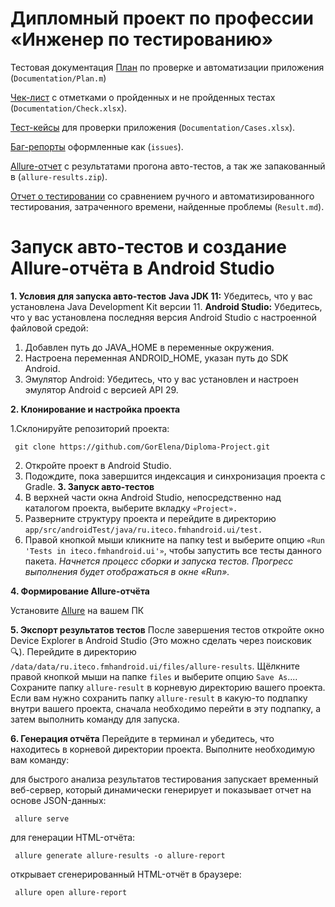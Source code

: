# **Дипломный проект по профессии «Инженер по тестированию»**

Тестовая документация
[План](https://github.com/GorElena/Diploma-Project/blob/main/Documentation/Plan.md) по проверке и автоматизации приложения (`Documentation/Plan.m`)

[Чек-лист](https://github.com/GorElena/Diploma-Project/blob/main/Documentation/Check.xlsx) c отметками о пройденных и не пройденных тестах (`Documentation/Check.xlsx`).

[Тест-кейсы](https://github.com/GorElena/Diploma-Project/blob/main/Documentation/Cases.xlsx) для проверки приложения (`Documentation/Cases.xlsx`).

[Баг-репорты](https://github.com/GorElena/Diploma-Project/issues) оформленные как (`issues`).

[Allure-отчет](https://github.com/GorElena/Diploma-Project/blob/main/Documentation/allure-results.zip) с результатами прогона авто-тестов, а так же запакованный в (`allure-results.zip`).

[Отчет о тестировании](https://github.com/GorElena/Diploma-Project/blob/main/Documentation/Result.md) со сравнением ручного и автоматизированного тестирования, затраченного времени, найденные проблемы (`Result.md`).



# **Запуск авто-тестов и создание Allure-отчёта в Android Studio**
**1. Условия для запуска авто-тестов**
**Java JDK 11:** Убедитесь, что у вас установлена Java Development Kit версии 11.
**Android Studio:** Убедитесь, что у вас установлена последняя версия Android Studio с настроенной файловой средой:
1. Добавлен путь до JAVA_HOME в переменные окружения.
2. Настроена переменная ANDROID_HOME, указан путь до SDK Android.
3. Эмулятор Android: Убедитесь, что у вас установлен и настроен эмулятор Android с версией API 29.

**2. Клонирование и настройка проекта**

  1.Склонируйте репозиторий проекта:

   ```
    git clone https://github.com/GorElena/Diploma-Project.git

   ```
 2. Откройте проект в Android Studio.
 3. Подождите, пока завершится индексация и синхронизация проекта с Gradle.
**3. Запуск авто-тестов**
 1. В верхней части окна Android Studio, непосредственно над каталогом проекта, выберите вкладку `«Project».`
 2. Разверните структуру проекта и перейдите в директорию `app/src/androidTest/java/ru.iteco.fmhandroid.ui/test.`
 3. Правой кнопкой мыши кликните на папку test и выберите опцию `«Run 'Tests in iteco.fmhandroid.ui'»`, чтобы запустить все тесты данного пакета.
 _Начнется процесс сборки и запуска тестов._
 _Прогресс выполнения будет отображаться в окне «Run»._

**4. Формирование Allure-отчёта**

 Установите [Allure](https://allurereport.org/docs/install/) на вашем ПК
 
**5. Экспорт результатов тестов**
После завершения тестов откройте окно Device Explorer в Android Studio (Это можно сделать через поисковик 🔍).
Перейдите в директорию `/data/data/ru.iteco.fmhandroid.ui/files/allure-results`.
Щёлкните правой кнопкой мыши на папке `files` и выберите опцию `Save As`....
Сохраните папку `allure-result` в корневую директорию вашего проекта.
Если вам нужно сохранить папку `allure-result` в какую-то подпапку внутри вашего проекта, сначала необходимо перейти в эту подпапку, а затем выполнить команду для запуска.

**6. Генерация отчёта**
Перейдите в терминал и убедитесь, что находитесь в корневой директории проекта.
Выполните необходимую вам команду:

  
  
  для быстрого анализа результатов тестирования
    запускает временный веб-сервер, который динамически генерирует и показывает отчет на основе JSON-данных:
 ```
  allure serve
 ```

 для генерации HTML-отчёта:
  
 ```
  allure generate allure-results -o allure-report
 ```

 открывает сгенерированный HTML-отчёт в браузере:
    
```  
 allure open allure-report
```

